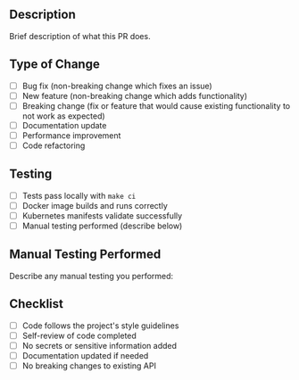 ## Description

Brief description of what this PR does.

## Type of Change

- [ ] Bug fix (non-breaking change which fixes an issue)
- [ ] New feature (non-breaking change which adds functionality)
- [ ] Breaking change (fix or feature that would cause existing functionality to not work as expected)
- [ ] Documentation update
- [ ] Performance improvement
- [ ] Code refactoring

## Testing

- [ ] Tests pass locally with `make ci`
- [ ] Docker image builds and runs correctly
- [ ] Kubernetes manifests validate successfully
- [ ] Manual testing performed (describe below)

## Manual Testing Performed

Describe any manual testing you performed:

## Checklist

- [ ] Code follows the project's style guidelines
- [ ] Self-review of code completed
- [ ] No secrets or sensitive information added
- [ ] Documentation updated if needed
- [ ] No breaking changes to existing API